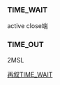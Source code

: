 
### TIME_WAIT

active close端

### TIME_OUT

2MSL


[再叙TIME_WAIT](https://huoding.com/2013/12/31/316)
